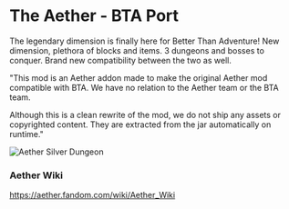 # The Aether - BTA Port

The legendary dimension is finally here for Better Than Adventure!
New dimension, plethora of blocks and items.
3 dungeons and bosses to conquer.
Brand new compatibility between the two as well.

"This mod is an Aether addon made to make the original Aether mod compatible with BTA. We have no relation to the Aether team or the BTA team.

Although this is a clean rewrite of the mod, we do not ship  any assets or copyrighted content. They are extracted from the jar automatically on runtime."

![](https://imgur.com/Fh7CxjQ "Aether Silver Dungeon")

### Aether Wiki
https://aether.fandom.com/wiki/Aether_Wiki
